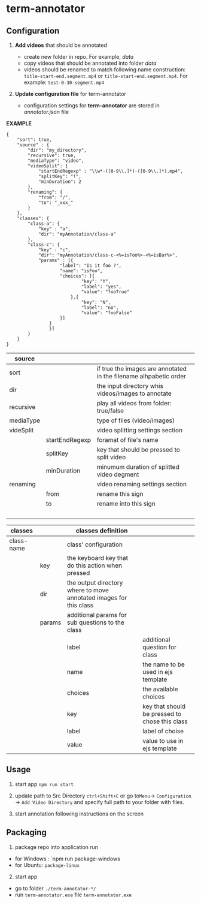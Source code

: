 # term-annotator

## Configuration

1. **Add videos** that should be annotated
	- create new folder in repo. For example, *data*
	- copy videos that should be annotated into folder *data*
	- videos should be renamed to match following name construction: `title-start-end.segment.mp4` or `title-start-end.segment.mp4`. For example: `test-0-30-segment.mp4`

2. **Update configuration file** for term-annotator
	- configuration settings for **term-annotator** are stored in *annotator.json* file


**EXAMPLE**	
```
{
	"sort": true,								
	"source" : {
		"dir": "my_directory",
		"recursive": true,
		"mediaType": "video",
		"videoSplit": {
			"startEndRegexp" : "\\w*-([0-9\\.]*)-([0-9\\.]*).mp4",
			"splitKey": "!",
			"minDuration": 2
		},
		"renaming": {
			"from": "/",
			"to": "_xxx_"
		}
	},
	"classes": {
		"class-a": {
			"key" : "a",
			"dir": "myAnnotation/class-a"
		},
		"class-c": {
			"key" : "c",
			"dir": "myAnnotation/class-c-<%=isFoo%>-<%=isBar%>",
			"params" : [{
					"label": "Is it foo ?",
					"name": "isFoo",
					"choices": [{
							"key": "Y",
							"label": "yes",
							"value": "fooTrue"
						},{
							"key": "N",
							"label": "no",
							"value": "fooFalse"
					}]
				}
				}]
		}
	}
}
```


source |   |  
-- | -- | --
sort |   | if true the images are annotated in the filename alhpabetic order
dir |   | the input directory whis videos/images to annotate
recursive |   | play all videos from folder: true/false
mediaType |   | type of files (video/images)
videSplit |   | video splitting settings section
  | startEndRegexp | foramat of file's name
  | splitKey | key that should be pressed to split video
  | minDuration | minumum duration of splitted video degment
renaming |   | video renaming settings section
  | from | rename this sign
  | to | rename into this sign
  |   |  


classes |   | classes definition |  
-- | -- | -- | --
class-name |   | class' configuration |  
  | key | the keyboard key that do this action when pressed |  
  | dir | the output directory where to move annotated images for this class |  
  | params | additional params for sub questions to the class |  
  |   | label | additional question for class
  |   | name | the name to be used in ejs template
  |   | choices | the available choices
  |   | key | key that should be pressed to chose this class
  |   | label | label of choise
  |   | value | value to use in ejs template







## Usage

1. start app 
`npm run start`

2. update path to Src Directory
`ctrl+Shift+C` or go to`Menu`-> `Configuration` -> `Add Video Directory` and specify full path to your folder with files. 
 
3. start annotation following instructions on the screen 


## Packaging

1. package repo into application run

- for Windows : `npm run package-windows
- for Ubuntu: `package-linux`

2. start app
- go to folder `./term-annotator-*/`
- run `term-annotator.exe` file
`term-annotator.exe`

